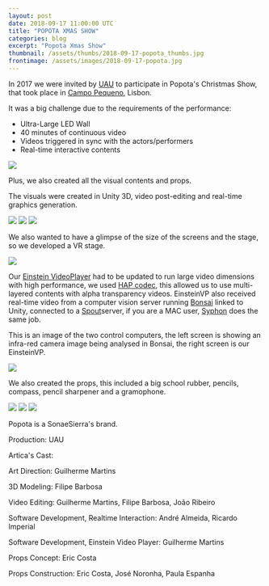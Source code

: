 ```yaml
---
layout: post
date: 2018-09-17 11:00:00 UTC
title: "POPOTA XMAS SHOW"
categories: blog
excerpt: "Popota Xmas Show"
thumbnail: /assets/thumbs/2018-09-17-popota_thumbs.jpg
frontimage: /assets/images/2018-09-17-popota.jpg
---
```


In 2017 we were invited by [UAU][2] to participate in Popota's Christmas Show, that took place in [Campo Pequeno][7], Lisbon. 

It was a big challenge due to the requirements of the performance:
- Ultra-Large LED Wall
- 40 minutes of continuous video
- Videos triggered in sync with the actors/performers
- Real-time interactive contents

![](/assets/images/2018-09-17-popota_showpopota_led_walls.JPG)

Plus, we also created all the visual contents and props. 

The visuals were created in Unity 3D, video post-editing and real-time graphics generation.

![](/assets/images/2018-09-17-popota_show-IMG_2488.JPG)
![](/assets/images/2018-09-17-popota_show-IMG_2674.JPG)
![](/assets/images/2018-09-17-popota_show-IMG_2827.JPG)

We also wanted to have a glimpse of the size of the screens and the stage, so we developed a VR stage.

![](/assets/images/2018-09-17-popota_show-vr.JPG)

Our [Einstein VideoPlayer][1] had to be updated to run large video dimensions with high performance, we used [HAP codec][3], this allowed us to use multi-layered contents with alpha transparency videos. EinsteinVP also received real-time video from a computer vision server running [Bonsai][4] linked to Unity, connected to a [Spout][6]server, if you are a MAC user, [Syphon][5] does the same job. 

This is an image of the two control computers, the left screen is showing an infra-red camera image being analysed in Bonsai, the right screen is our EinsteinVP. 

![](/assets/images/2018-09-17-popota_show-regie_2_cv.JPG)

We also created the props, this included a big school rubber, pencils, compass, pencil sharpener and a gramophone. 

![](/assets/images/2018-09-17-popota_show-props_1.JPG)
![](/assets/images/2018-09-17-popota_show-props_6.JPG)
![](/assets/images/2018-09-17-popota_show-props_3.JPG)


Popota is a SonaeSierra's brand.

Production:
UAU

Artica's Cast:

Art Direction:
Guilherme Martins

3D Modeling:
Filipe Barbosa

Video Editing:
Guilherme Martins, Filipe Barbosa, João Ribeiro

Software Development, Realtime Interaction:
André Almeida, Ricardo Imperial 

Software Development, Einstein Video Player:
Guilherme Martins

Props Concept:
Eric Costa

Props Construction:
Eric Costa, José Noronha, Paula Espanha

[1]: http://artica.cc/products/#einstein
[2]: http://www.uau.pt/
[3]: http://hap.video/
[4]: https://bonsai-rx.org/
[5]: http://syphon.v002.info/
[6]: http://spout.zeal.co/
[7]: http://www.campopequeno.com/espetaculoseeventos/
